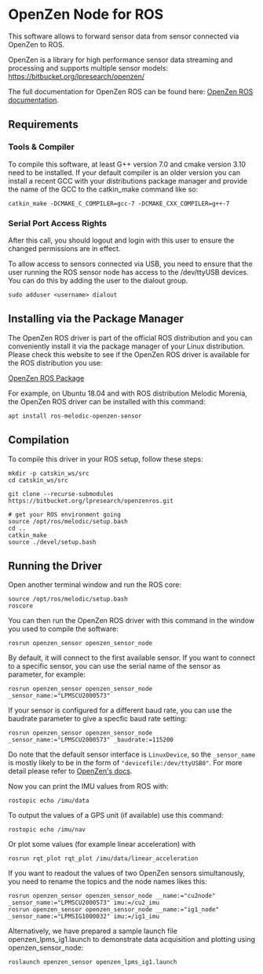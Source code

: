 # OpenZen Node for ROS

This software allows to forward sensor data from sensor connected via OpenZen to ROS.

OpenZen is a library for high performance sensor data streaming and processing and supports multiple sensor models: <https://bitbucket.org/lpresearch/openzen/>

The full documentation for OpenZen ROS can be found here: [OpenZen ROS documentation](https://lpresearch.bitbucket.io/openzen/latest/ros.html#ros-api).

## Requirements

### Tools & Compiler

To compile this software, at least G++ version 7.0 and cmake version 3.10 need to be installed. If your default compiler is an older version
you can install a recent GCC with your distributions package manager and provide the name of the GCC to the catkin_make command
like so:

```
catkin_make -DCMAKE_C_COMPILER=gcc-7 -DCMAKE_CXX_COMPILER=g++-7
```
### Serial Port Access Rights

After this call, you should logout and login with this user to ensure the changed permissions are in effect.

To allow access to sensors connected via USB, you need to ensure that the user running the ROS sensor node
has access to the /dev/ttyUSB devices. You can do this by adding the user to the dialout group.

```
sudo adduser <username> dialout
```

## Installing via the Package Manager

The OpenZen ROS driver is part of the official ROS distribution and you can conveniently install it via the package
manager of your Linux distribution. Please check this website to see if the OpenZen ROS driver is available
for the ROS distribution you use:

[OpenZen ROS Package](https://index.ros.org/p/openzen_sensor/bitbucket-lpresearch-openzenros/#melodic)

For example, on Ubuntu 18.04 and with ROS distribution Melodic Morenia, the OpenZen ROS driver
can be installed with this command:

```
apt install ros-melodic-openzen-sensor
```

## Compilation

To compile this driver in your ROS setup, follow these steps:
```
mkdir -p catskin_ws/src
cd catskin_ws/src

git clone --recurse-submodules https://bitbucket.org/lpresearch/openzenros.git

# get your ROS environment going
source /opt/ros/melodic/setup.bash
cd ..
catkin_make
source ./devel/setup.bash
```
## Running the Driver

Open another terminal window and run the ROS core:

```
source /opt/ros/melodic/setup.bash
roscore
```

You can then run the OpenZen ROS driver with this command in the window
you used to compile the software:

```
rosrun openzen_sensor openzen_sensor_node
```

By default, it will connect to the first available sensor. If you want to connect to
a specific sensor, you can use the serial name of the sensor as parameter, for example:

```
rosrun openzen_sensor openzen_sensor_node _sensor_name:="LPMSCU2000573"
```

If your sensor is configured for a different baud rate, you can use the baudrate parameter to
give a specfic baud rate setting:

```
rosrun openzen_sensor openzen_sensor_node _sensor_name:="LPMSCU2000573" _baudrate:=115200
```

Do note that the default sensor interface is `LinuxDevice`, so the `_sensor_name` is mostly likely to be in the form of `"devicefile:/dev/ttyUSB0"`. For more detail please refer to [OpenZen's docs](https://lpresearch.bitbucket.io/openzen/latest/io_systems.html#linux-device).

Now you can print the IMU values from ROS with:

```
rostopic echo /imu/data
```

To output the values of a GPS unit (if available) use this command:

```
rostopic echo /imu/nav
```

Or plot some values (for example linear acceleration) with 

```
rosrun rqt_plot rqt_plot /imu/data/linear_acceleration
```

If you want to readout the values of two OpenZen sensors simultanously, you need to rename the topics and the node names likes this:

```
rosrun openzen_sensor openzen_sensor_node __name:="cu2node" _sensor_name:="LPMSCU2000573" imu:=/cu2_imu 
rosrun openzen_sensor openzen_sensor_node __name:="ig1_node" _sensor_name:="LPMSIG1000032" imu:=/ig1_imu
```

Alternatively, we have prepared a sample launch file openzen_lpms_ig1.launch to demonstrate data acquisition and plotting using openzen_sensor_node:
```
roslaunch openzen_sensor openzen_lpms_ig1.launch
```
